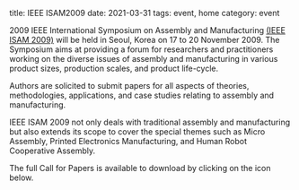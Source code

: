 title: IEEE ISAM2009
date: 2021-03-31
tags: event, home
category: event

2009 IEEE International Symposium on Assembly and Manufacturing [(IEEE ISAM 2009)](http://www.isam2009.org) will be held in Seoul, Korea on 17 to 20 November 2009. The Symposium aims at providing a forum for researchers and practitioners working on the diverse issues of assembly and manufacturing in various product sizes, production scales, and product life-cycle.  

Authors are solicited to submit papers for all aspects of theories, methodologies, applications, and case studies relating to assembly and manufacturing.

IEEE ISAM 2009 not only deals with traditional assembly and manufacturing but also extends its scope to cover the special themes such as Micro Assembly, Printed Electronics Manufacturing, and Human Robot Cooperative Assembly.  

The full Call for Papers is available to download by clicking on the icon below.